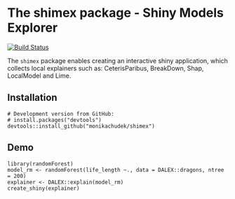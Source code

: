 The shimex package - Shiny Models Explorer
==================================================================================================================

[![Build Status](https://travis-ci.org/monikachudek/shimex.svg?branch=master)](https://travis-ci.org/monikachudek/shimex)

The `shimex` package enables creating an interactive shiny application, which collects local explainers such as: CeterisParibus, BreakDown, Shap, LocalModel and Lime.

## Installation

```{r}
# Development version from GitHub:
# install.packages("devtools")
devtools::install_github("monikachudek/shimex")
```

## Demo

```{r}
library(randomForest)
model_rm <- randomForest(life_length ~., data = DALEX::dragons, ntree = 200)
explainer <- DALEX::explain(model_rm)
create_shiny(explainer)
```
